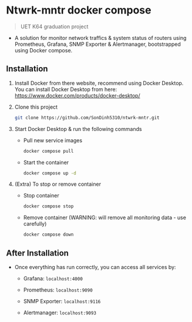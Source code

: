 # Ntwrk-mntr docker compose

> UET K64 graduation project

- A solution for monitor network traffics & system status of routers using Prometheus, Grafana, SNMP Exporter & Alertmanager, bootstrapped using Docker compose.

## Installation

1. Install Docker from there website, recommend using Docker Desktop. You can install Docker Desktop from here: https://www.docker.com/products/docker-desktop/

2. Clone this project

   ```bash
   git clone https://github.com/SonDinh5310/ntwrk-mntr.git
   ```

3. Start Docker Desktop & run the following commands

   - Pull new service images

     ```bash
     docker compose pull
     ```

   - Start the container

     ```bash
     docker compose up -d
     ```

4. (Extra) To stop or remove container

   - Stop container

     ```bash
     docker compose stop
     ```

   - Remove container (WARNING: will remove all monitoring data - use carefully)

     ```bash
     docker compose down
     ```

## After Installation

- Once everything has run correctly, you can access all services by:

  - Grafana: `localhost:4000`

  - Prometheus: `localhost:9090`

  - SNMP Exporter: `localhost:9116`

  - Alertmanager: `localhost:9093`

